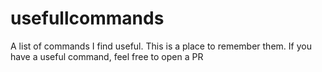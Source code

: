 # usefullcommands
A list of commands I find useful. This is a place to remember them. If you have a useful command, feel free to open a PR
